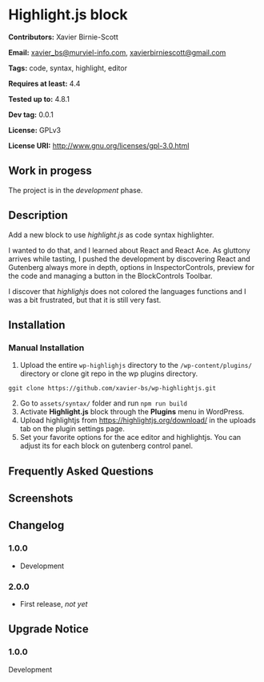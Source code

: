 # Highlight.js block #
**Contributors:**      Xavier Birnie-Scott

**Email:**             xavier_bs@murviel-info.com, xavierbirniescott@gmail.com

**Tags:**              code, syntax, highlight, editor

**Requires at least:** 4.4

**Tested up to:**      4.8.1

**Dev tag:**           0.0.1  

**License:**           GPLv3  

**License URI:**       http://www.gnu.org/licenses/gpl-3.0.html  

## Work in progess ##

The project is in the *development* phase.

## Description ##

Add a new block to use _highlight.js_ as code syntax highlighter.

I wanted to do that, and I learned about React and React Ace. As gluttony arrives while tasting, I pushed the development by discovering React and Gutenberg always more in depth, options in InspectorControls, preview for the code and managing a button in the BlockControls Toolbar.

I discover that _highlighjs_ does not colored the languages functions and I was a bit frustrated, but that it is still very fast.

## Installation ##

### Manual Installation ###

1. Upload the entire `wp-highlighjs` directory to the `/wp-content/plugins/` directory or clone git repo in the wp plugins directory.
````shell
ggit clone https://github.com/xavier-bs/wp-highlightjs.git
````
2. Go to `assets/syntax/` folder and run `npm run build`
3. Activate **Highlight.js** block through the **Plugins** menu in WordPress.
4. Upload highlightjs from https://highlightjs.org/download/ in the uploads tab on the plugin settings page.
5. Set your favorite options for the ace editor and highlightjs. You can adjust its for each block on gutenberg control panel.

## Frequently Asked Questions ##


## Screenshots ##


## Changelog ##

### 1.0.0 ###
* Development

### 2.0.0 ###
* First release, *not yet*

## Upgrade Notice ##

### 1.0.0 ###
Development

